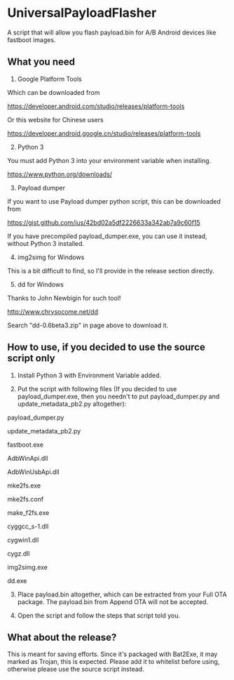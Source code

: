 # UniversalPayloadFlasher
A script that will allow you flash payload.bin for A/B Android devices like fastboot images.

## What you need
1. Google Platform Tools

Which can be downloaded from

https://developer.android.com/studio/releases/platform-tools


Or this website for Chinese users

https://developer.android.google.cn/studio/releases/platform-tools

2. Python 3

You must add Python 3 into your environment variable when installing.

https://www.python.org/downloads/

3. Payload dumper

If you want to use Payload dumper python script, this can be downloaded from

https://gist.github.com/ius/42bd02a5df2226633a342ab7a9c60f15

If you have precompiled payload_dumper.exe, you can use it instead, without Python 3 installed. 

4. img2simg for Windows

This is a bit difficult to find, so I'll provide in the release section directly.

5. dd for Windows

Thanks to John Newbigin for such tool!

http://www.chrysocome.net/dd

Search "dd-0.6beta3.zip" in page above to download it.

## How to use, if you decided to use the source script only
1. Install Python 3 with Environment Variable added.

2. Put the script with following files (If you decided to use payload_dumper.exe, then you needn't to put payload_dumper.py and update_metadata_pb2.py altogether):

payload_dumper.py

update_metadata_pb2.py

fastboot.exe

AdbWinApi.dll

AdbWinUsbApi.dll

mke2fs.exe

mke2fs.conf

make_f2fs.exe

cyggcc_s-1.dll

cygwin1.dll

cygz.dll

img2simg.exe

dd.exe

3. Place payload.bin altogether, which can be extracted from your Full OTA package. The payload.bin from Append OTA will not be accepted.

4. Open the script and follow the steps that script told you.

## What about the release?
This is meant for saving efforts. Since it's packaged with Bat2Exe, it may marked as Trojan, this is expected.
Please add it to whitelist before using, otherwise please use the source script instead.
